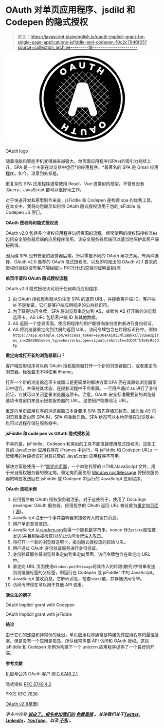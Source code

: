 # OAuth 对单页应用程序、jsdild 和 Codepen 的隐式授权

> 原文：<https://javascript.plainenglish.io/oauth-implicit-grant-for-single-page-applications-jsfiddle-and-codepen-10c2c7946f05?source=collection_archive---------19----------------------->

![](img/3912f3f5f91e06b2ce826b1e51c8a88f.png)

OAuth logo

随着电脑和智能手机变得越来越强大，单页面应用程序(SPAs)的吸引力持续上升。SPA 是一个主要在浏览器中运行*的应用程序。*最著名的 SPA 是 Gmail 应用程序。如今，温泉到处都是。

更复杂的 SPA 应用程序通常使用 React、Vue 或类似的框架。不管有没有 jQuery，JavaScript 都可以很好地工作。

对于快速开发和原型制作来说，jsFiddle 和 Codepen 是构建 spa 的优秀工具。在本文中，我将向您展示如何将 OAuth 隐式授权流用于您的 jsFiddle 或 Codepen JS 项目。

**OAuth 授权码和隐式授权流**

OAuth v2.0 包括多个授权应用程序访问资源的流程。经常使用的授权码授权流由包括安全服务器后端的应用程序使用，该安全服务器后端可以适当地保护其客户端秘密值。

因为纯 SPA 没有安全的服务器后端，所以需要不同的 OAuth 解决方案。有两种选择，OAuth v2.0 推荐的 OAuth 隐式授权流，以及即将推出的 OAuth v2.1 要求的授权码授权(没有客户端秘密)+ PKCE(代码交换的证明密钥)流

**单页申请和 OAuth 隐式授权流程**

OAuth v2.0 隐式授权流可用于任何单页应用程序:

1.  向 OAuth 授权服务器(AS)注册 SPA 的返回 URL，并接收客户端 ID。客户端 id 不是秘密，它们是客户端应用程序的公共标识符。
2.  为了获得访问令牌，SPA 将浏览器重定向到 AS，或者为 AS 打开新的浏览器选项卡。AS URL 包括客户端 ID 和其他数据。
3.  AS 返回一个登录页面，使应用程序的用户能够向身份提供者进行身份验证。
4.  AS 将浏览器重定向到注册的返回 URL。访问令牌包含在片段标识符中。例如`https://app.example.com/#access_token=eyJ0eXAiOiJNl1aBmkCllvQ&expires_in=28800&token_type=bearer&scope=signature&state=3CDOtfb9e0cRsJQFp`

**重定向或打开新的浏览器窗口？**

客户端应用程序可以向 OAuth 授权服务器打开一个新的浏览器窗口，或者重定向浏览器。标准要求不得使用 iFrame。

打开一个新的浏览器选项卡或窗口是更简单的解决方案:SPA 仍在其原始浏览器窗口中运行，并保持其状态。在授权流程中不会重置。一旦用户通过 as 进行了身份验证，它就可以关闭登录浏览器选项卡。注意，OAuth 安全标准需要新的浏览器选项卡或窗口来显示授权服务器的 URL。这使用户能够验证 URL。

重定向单页应用程序的浏览器窗口本身要求 SPA 首先存储其状态，因为当 AS 将浏览器重定向回 SPA 时，SPA 将重新启动。SPA 状态可以本地存储在浏览器中，也可以远程存储在服务器中。

**jsFiddle 和 code pen vs OAuth 隐式授权流**

不幸的是，jsFiddle、Codepen 和类似的工具不能直接使用隐式授权流。这些工具的 JavaScript 应用程序在 iFrames 中运行，与 jsFiddle 和 Codepen URLs 一起使用的片段标识符对其托管的 JavaScript 应用程序不可用。

解决方案是使用一个“[重定向页面](https://docusign.github.io/jsfiddleImplicitGrantReturn.html)，一个单独托管的 HTML/JavaScript 文件，用于来自授权服务器的重定向。重定向页面使用 [Window.postMessage](https://developer.mozilla.org/en-US/docs/Web/API/Window/postMessage) 将授权服务器的响应发送回在 jsFiddle 或 Codepen 中运行的 JavaScript 应用程序。

**OAuth 流程示例**

1.  应用程序向 OAuth 授权服务器注册。对于这些例子，使用了 DocuSign developer OAuth 服务器。应用程序的 OAuth 返回 URL 被设置为[重定向页面](https://docusign.github.io/jsfiddleImplicitGrantReturn.html) ( [源](https://github.com/docusign/docusign.github.io/blob/master/jsfiddleImplicitGrantReturn.html))。
2.  JavaScript 注册一个事件监听器来接收传入的窗口消息。
3.  用户单击登录按钮。
4.  JavaScript 从[random.org](https://www.random.org)获得一个随机数字符串。nonce 作为`state`属性被发送(并且稍后被检查)以防止[访问令牌注入攻击](https://oauth.net/articles/authentication/#access-token-injection)。
5.  将打开一个新的浏览器选项卡，指向隐式授权流的起始 URL。
6.  用户通过 OAuth 身份验证服务进行身份验证。
7.  身份验证服务将浏览器重定向到重定向页面。访问令牌包含在重定向 URL 中。
8.  重定向 URL 页面使用`Window.postMessage`将其传入的片段(散列)字符串发送到浏览器标签的父标签，即运行在 Codepen 或 jsFiddler 中的 JavaScript。
9.  JavaScript 接收消息。它解码消息，检查`state`值，并存储访问令牌。
10.  访问令牌现在可以用于其他 API 调用。

**活生生的例子**

OAuth Implicit grant with Codepen

OAuth Implicit grant with jsFiddle

**结论**

由于它们的速度和非常低的延迟，单页应用程序通常是构建优秀应用程序的最佳答案。但是没有一个应用是孤岛，所以经常需要 API 访问和 OAuth 授权。这些 jsFiddle 和 Codepen 示例为构建下一个 unicorn 应用程序提供了一个良好的开端。

**参考文献**

机密与公共 OAuth 客户 [RFC 6749 2.1](https://tools.ietf.org/html/rfc6749#section-2.1)

隐式授权 [RFC 6749 4.2](https://www.rfc-editor.org/rfc/rfc6749.html#section-4.2)

PKCE [RFC 7636](https://www.rfc-editor.org/rfc/rfc7636.html)

[OAuth v2.1(草案)](https://datatracker.ietf.org/doc/html/draft-ietf-oauth-v2-1-06)

*更多内容看* [***说白了。报名参加我们的***](https://plainenglish.io/) **[***免费周报***](http://newsletter.plainenglish.io/) *。关注我们关于*[***Twitter***](https://twitter.com/inPlainEngHQ)，[***LinkedIn***](https://www.linkedin.com/company/inplainenglish/)*，*[***YouTube***](https://www.youtube.com/channel/UCtipWUghju290NWcn8jhyAw)*，以及* [***不和***](https://discord.gg/GtDtUAvyhW) *。***